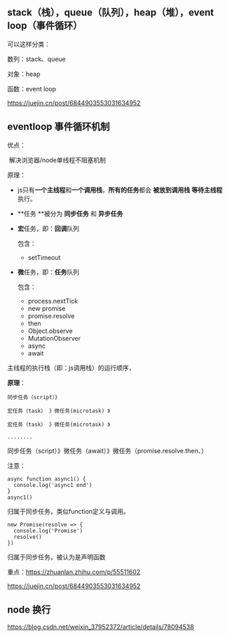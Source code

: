 ## stack（栈），queue（队列），heap（堆），event loop（事件循环）

可以这样分类：

数列：stack、queue

对象：heap

函数：event loop

https://juejin.cn/post/6844903553031634952

## eventloop 事件循环机制

优点：

​	解决浏览器/node单线程不阻塞机制

原理：

+ js只有**一个主线程**和**一个调用栈**，**所有的任务**都会 **被放到调用栈** **等待主线程** 执行。

+ **任务 **被分为 **同步任务** 和 **异步任务** 

+ **宏**任务，即：**回调**队列

  包含：

  + setTimeout

+ **微**任务，即：**任务**队列

  包含：

  + process.nextTick
  + new promise
  + promise.resolve
  + then
  + Object.observe
  + MutationObserver
  + async
  + await

主线程的执行栈（即：js调用栈）的运行顺序，

**原理**：

    同步任务（script）》
    
    宏任务（task） 》微任务(microtask) 》
    
    宏任务（task） 》微任务(microtask) 》
    
    ........

同步任务（script）》微任务（await）》微任务（promise.resolve.then、）

注意：

```
async function async1() {
  console.log('async1 end')
}
async1()
```

归属于同步任务，类似function定义与调用。

```
new Promise(resolve => {
  console.log('Promise')
  resolve()
})
```

归属于同步任务，被认为是声明函数

重点：https://zhuanlan.zhihu.com/p/55511602

https://juejin.cn/post/6844903553031634952



## node 换行

https://blog.csdn.net/weixin_37952372/article/details/78094538